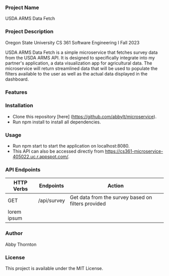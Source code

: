 ### Project Name
USDA ARMS Data Fetch

### Project Description
Oregon State University
CS 361 Software Engineering I
Fall 2023

USDA ARMS Data Fetch is a simple microservice that fetches survey data from the USDA ARMS API. It is designed to specifically integrate into my partner's application, a data visualization app for agricultural data. The microservice will return streamlined data that will be used to populate the filters available to the user as well as the actual data displayed in the dashboard.

### Features

### Installation
* Clone this repository [here] (https://github.com/abbylt/microservice).
* Run npm install to install all dependencies.

### Usage
* Run npm start to start the application on localhost:8080.
* This API can also be accessed directly from https://cs361-microservice-405022.uc.r.appspot.com/.

### API Endpoints 
| HTTP Verbs | Endpoints | Action |
| --- | --- | ---|
| GET | /api/survey |  Get data from the survey based on filters provided |
| lorem ipsum |

### Author
Abby Thornton 

### License
This project is available under the MIT License.